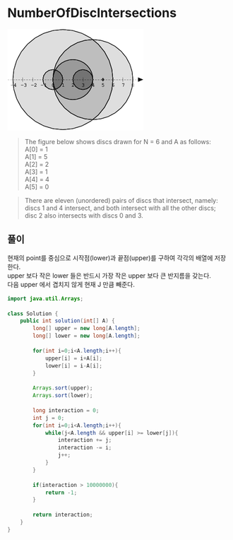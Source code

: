 # NumberOfDiscIntersections
     
    	
     
![screenshot3](/../img/numberOfDisk.png)   
    
>The figure below shows discs drawn for N = 6 and A as follows:   
  A[0] = 1     
  A[1] = 5    
  A[2] = 2    
  A[3] = 1    
  A[4] = 4    
  A[5] = 0    
     
> There are eleven (unordered) pairs of discs that intersect, namely:    
discs 1 and 4 intersect, and both intersect with all the other discs;    
disc 2 also intersects with discs 0 and 3.     
      
     
## 풀이
현재의 point를 중심으로 시작점(lower)과 끝점(upper)를 구하여 각각의 배열에 저장한다.   
upper 보다 작은 lower 들은 반드시 가장 작은 upper 보다 큰 반지름을 갖는다.        
다음 upper 에서 겹치지 않게 현재 J 만큼 빼준다.   
   
```java
import java.util.Arrays;

class Solution {
    public int solution(int[] A) {
        long[] upper = new long[A.length];
        long[] lower = new long[A.length];
        
        for(int i=0;i<A.length;i++){
            upper[i] = i+A[i];
            lower[i] = i-A[i];
        }
        
        Arrays.sort(upper);
        Arrays.sort(lower);
        
        long interaction = 0;
        int j = 0;
        for(int i=0;i<A.length;i++){
            while(j<A.length && upper[i] >= lower[j]){
                interaction += j;
                interaction -= i;
                j++;
            }
        }
        
        if(interaction > 10000000){
            return -1;
        }
        
        return interaction;
    }
}
```   